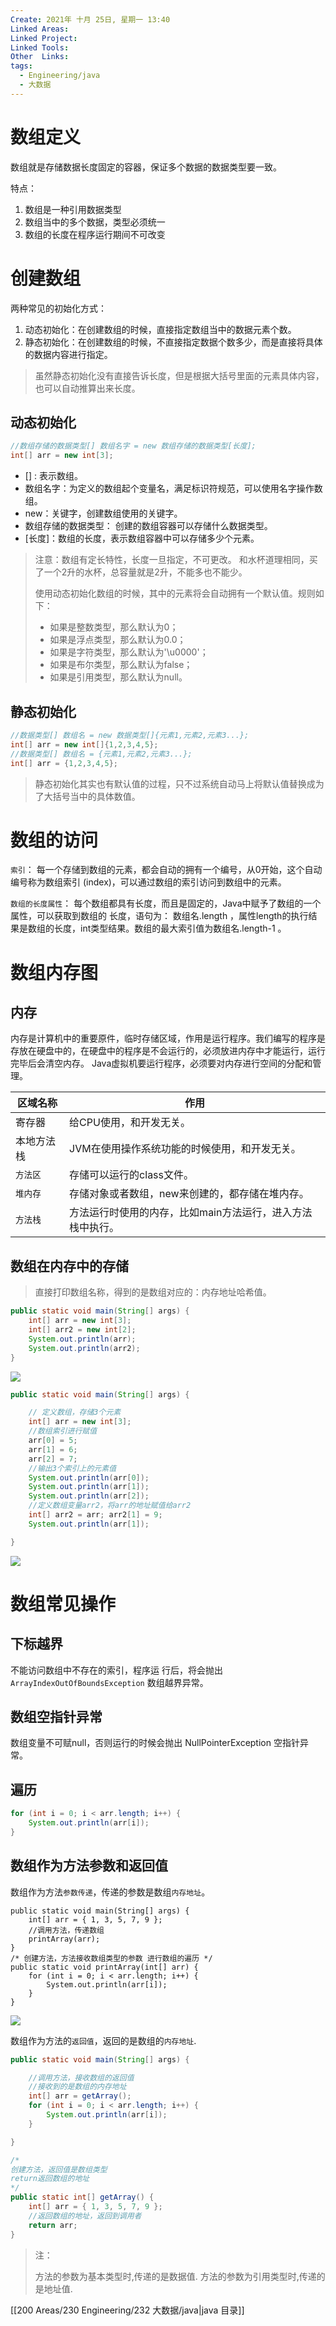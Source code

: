 ```yaml
---
Create: 2021年 十月 25日, 星期一 13:40
Linked Areas: 
Linked Project:
Linked Tools: 
Other  Links: 
tags: 
  - Engineering/java
  - 大数据
---
```




# 数组定义

数组就是存储数据长度固定的容器，保证多个数据的数据类型要一致。

特点：

1. 数组是一种引用数据类型
2. 数组当中的多个数据，类型必须统一
3. 数组的长度在程序运行期间不可改变

# 创建数组

两种常见的初始化方式：

1. 动态初始化：在创建数组的时候，直接指定数组当中的数据元素个数。
2. 静态初始化：在创建数组的时候，不直接指定数据个数多少，而是直接将具体的数据内容进行指定。

> 虽然静态初始化没有直接告诉长度，但是根据大括号里面的元素具体内容，也可以自动推算出来长度。

## 动态初始化

```java
//数组存储的数据类型[] 数组名字 = new 数组存储的数据类型[长度];
int[] arr = new int[3];
```


- [] : 表示数组。 
- 数组名字：为定义的数组起个变量名，满足标识符规范，可以使用名字操作数组。 
- new：关键字，创建数组使用的关键字。 
- 数组存储的数据类型： 创建的数组容器可以存储什么数据类型。 
- [长度]：数组的长度，表示数组容器中可以存储多少个元素。 

> 注意：数组有定长特性，长度一旦指定，不可更改。 和水杯道理相同，买了一个2升的水杯，总容量就是2升，不能多也不能少。
>
> 使用动态初始化数组的时候，其中的元素将会自动拥有一个默认值。规则如下：
>
> - 如果是整数类型，那么默认为0；
> - 如果是浮点类型，那么默认为0.0；
> - 如果是字符类型，那么默认为'\u0000'；
> - 如果是布尔类型，那么默认为false；
> - 如果是引用类型，那么默认为null。

## 静态初始化

```java
//数据类型[] 数组名 = new 数据类型[]{元素1,元素2,元素3...};
int[] arr = new int[]{1,2,3,4,5};
//数据类型[] 数组名 = {元素1,元素2,元素3...};
int[] arr = {1,2,3,4,5};
```

> 静态初始化其实也有默认值的过程，只不过系统自动马上将默认值替换成为了大括号当中的具体数值。

# 数组的访问

`索引`： 每一个存储到数组的元素，都会自动的拥有一个编号，从0开始，这个自动编号称为数组索引 (index)，可以通过数组的索引访问到数组中的元素。

`数组的长度属性`： 每个数组都具有长度，而且是固定的，Java中赋予了数组的一个属性，可以获取到数组的 长度，语句为： 数组名.length ，属性length的执行结果是数组的长度，int类型结果。数组的最大索引值为数组名.length-1 。

# 数组内存图

## 内存

内存是计算机中的重要原件，临时存储区域，作用是运行程序。我们编写的程序是存放在硬盘中的，在硬盘中的程序是不会运行的，必须放进内存中才能运行，运行完毕后会清空内存。 Java虚拟机要运行程序，必须要对内存进行空间的分配和管理。

| 区域名称   | 作用                                                       |
| ---------- | ---------------------------------------------------------- |
| 寄存器     | 给CPU使用，和开发无关。                                    |
| 本地方法栈 | JVM在使用操作系统功能的时候使用，和开发无关。              |
| `方法区`   | 存储可以运行的class文件。                                  |
| `堆内存`   | 存储对象或者数组，new来创建的，都存储在堆内存。            |
| `方法栈`   | 方法运行时使用的内存，比如main方法运行，进入方法栈中执行。 |

## 数组在内存中的存储

> 直接打印数组名称，得到的是数组对应的：内存地址哈希值。

```java
public static void main(String[] args) { 
	int[] arr = new int[3]; 
	int[] arr2 = new int[2]; 
	System.out.println(arr); 
    System.out.println(arr2); 
}
```

![](https://images-1257755739.cos.ap-guangzhou.myqcloud.com/hexo/posts/java-array/image-20200906110809269.png)

```java
public static void main(String[] args) {

	// 定义数组，存储3个元素 
	int[] arr = new int[3]; 
	//数组索引进行赋值 
	arr[0] = 5; 
	arr[1] = 6; 
	arr[2] = 7; 
	//输出3个索引上的元素值 
	System.out.println(arr[0]); 
	System.out.println(arr[1]); 
	System.out.println(arr[2]); 
	//定义数组变量arr2，将arr的地址赋值给arr2 
	int[] arr2 = arr; arr2[1] = 9; 
	System.out.println(arr[1]);

}
```

![](https://images-1257755739.cos.ap-guangzhou.myqcloud.com/hexo/posts/java-array/image-20200906110927287.png)

# 数组常见操作

## 下标越界

不能访问数组中不存在的索引，程序运 行后，将会抛出 `ArrayIndexOutOfBoundsException` 数组越界异常。

## 数组空指针异常

数组变量不可赋null，否则运行的时候会抛出 NullPointerException 空指针异常。

## 遍历

```java
for (int i = 0; i < arr.length; i++) { 
	System.out.println(arr[i]); 
}
```

## 数组作为方法参数和返回值

数组作为方法`参数传递`，传递的参数是数组`内存地址`。

```
public static void main(String[] args) { 
	int[] arr = { 1, 3, 5, 7, 9 }; 
	//调用方法，传递数组 
	printArray(arr); 
} 
/* 创建方法，方法接收数组类型的参数 进行数组的遍历 */ 
public static void printArray(int[] arr) { 
	for (int i = 0; i < arr.length; i++) { 
    	System.out.println(arr[i]); 
    } 
}
```

![](https://images-1257755739.cos.ap-guangzhou.myqcloud.com/hexo/posts/java-array/image-20200906111629619.png)



数组作为方法的`返回值`，返回的是数组的`内存地址`.

```java
public static void main(String[] args) {

	//调用方法，接收数组的返回值 
	//接收到的是数组的内存地址 
	int[] arr = getArray(); 
	for (int i = 0; i < arr.length; i++) {
    	System.out.println(arr[i]); 
    }

}

/*
创建方法，返回值是数组类型
return返回数组的地址
*/ 
public static int[] getArray() {
    int[] arr = { 1, 3, 5, 7, 9 };
    //返回数组的地址，返回到调用者
    return arr; 
}
```

> 注：
>
> 方法的参数为基本类型时,传递的是数据值. 方法的参数为引用类型时,传递的是地址值.


[[200 Areas/230 Engineering/232 大数据/java|java 目录]]